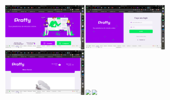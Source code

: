 <img src="./imagens/0101.png" width="250" />
<img src="./imagens/0102.png" width="250" />
<img src="./imagens/0103.png" width="250" />
<img src="./imagens/0105.png" width="250" />
<img src="./imagens/0106.png" width="250" />
